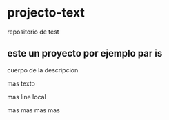 # projecto-text
repositorio de test

## este un proyecto por ejemplo par is
cuerpo de la descripcion

mas texto

mas line local

mas mas mas mas 